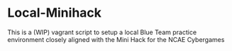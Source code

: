 # Local-Minihack
This is a (WIP) vagrant script to setup a local Blue Team practice environment closely aligned with the Mini Hack for the NCAE Cybergames
